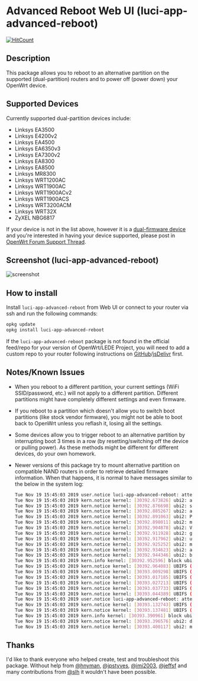 <!-- markdownlint-disable MD030 -->

# Advanced Reboot Web UI (luci-app-advanced-reboot)

[![HitCount](http://hits.dwyl.com/stangri/docs.openwrt.melmac.net/luci-app-advanced-reboot.svg)](http://hits.dwyl.com/stangri/docs.openwrt.melmac.net/luci-app-advanced-reboot)

## Description

This package allows you to reboot to an alternative partition on the supported (dual-partition) routers and to power off (power down) your OpenWrt device.

## Supported Devices

Currently supported dual-partition devices include:

-   Linksys EA3500
-   Linksys E4200v2
-   Linksys EA4500
-   Linksys EA6350v3
-   Linksys EA7300v2
-   Linksys EA8300
-   Linksys EA8500
-   Linksys MR8300
-   Linksys WRT1200AC
-   Linksys WRT1900AC
-   Linksys WRT1900ACv2
-   Linksys WRT1900ACS
-   Linksys WRT3200ACM
-   Linksys WRT32X
-   ZyXEL NBG6817

If your device is not in the list above, however it is a [dual-firmware device](https://openwrt.org/tag/dual_firmware?do=showtag&tag=dual_firmware) and you're interested in having your device supported, please post in [OpenWrt Forum Support Thread](https://forum.openwrt.org/t/web-ui-to-reboot-to-another-partition-dual-partition-routers/3423).

## Screenshot (luci-app-advanced-reboot)

![screenshot](https://docs.openwrt.melmac.net/luci-app-advanced-reboot/screenshots/screenshot02.png "screenshot")

## How to install

Install `luci-app-advanced-reboot` from Web UI or connect to your router via ssh and run the following commands:

```sh
opkg update
opkg install luci-app-advanced-reboot
```

If the `luci-app-advanced-reboot` package is not found in the official feed/repo for your version of OpenWrt/LEDE Project, you will need to add a custom repo to your router following instructions on [GitHub](https://docs.openwrt.melmac.net/#on-your-router)/[jsDelivr](https://cdn.jsdelivr.net/gh/stangri/docs.openwrt.melmac.net/README.md#on-your-router) first.

## Notes/Known Issues

-   When you reboot to a different partition, your current settings (WiFi SSID/password, etc.) will not apply to a different partition. Different partitions might have completely different settings and even firmware.
-   If you reboot to a partition which doesn't allow you to switch boot partitions (like stock vendor firmware), you might not be able to boot back to OpenWrt unless you reflash it, losing all the settings.
-   Some devices allow you to trigger reboot to an alternative partition by interrupting boot 3 times in a row (by resetting/switching off the device or pulling power). As these methods might be different for different devices, do your own homework.
-   Newer versions of this package try to mount alternative partition on compatible NAND routers in order to retrieve detailed firmware information. When that happens, it is normal to have messages similar to the below in the system log:

    ```sh
    Tue Nov 19 15:45:03 2019 user.notice luci-app-advanced-reboot: attempting to mount alternative   partition (mtd6)
    Tue Nov 19 15:45:03 2019 kern.notice kernel: [30392.673826] ubi2: attaching mtd6
    Tue Nov 19 15:45:03 2019 kern.notice kernel: [30392.876698] ubi2: scanning is finished
    Tue Nov 19 15:45:03 2019 kern.notice kernel: [30392.885267] ubi2: attached mtd6 (name "rootfs1", size   74 MiB)
    Tue Nov 19 15:45:03 2019 kern.notice kernel: [30392.891063] ubi2: PEB size: 131072 bytes (128 KiB),   LEB size: 126976 bytes
    Tue Nov 19 15:45:03 2019 kern.notice kernel: [30392.898011] ubi2: min./max. I/O unit sizes: 2048/2048,   sub-page size 2048
    Tue Nov 19 15:45:03 2019 kern.notice kernel: [30392.904878] ubi2: VID header offset: 2048 (aligned   2048), data offset: 4096
    Tue Nov 19 15:45:03 2019 kern.notice kernel: [30392.911928] ubi2: good PEBs: 592, bad PEBs: 0,   corrupted PEBs: 0
    Tue Nov 19 15:45:03 2019 kern.notice kernel: [30392.917962] ubi2: user volume: 2, internal volumes: 1,   max. volumes count: 128
    Tue Nov 19 15:45:03 2019 kern.notice kernel: [30392.925252] ubi2: max/mean erase counter: 48/32, WL   threshold: 4096, image sequence number: 1659081076
    Tue Nov 19 15:45:03 2019 kern.notice kernel: [30392.934623] ubi2: available PEBs: 0, total reserved   PEBs: 592, PEBs reserved for bad PEB handling: 40
    Tue Nov 19 15:45:03 2019 kern.notice kernel: [30392.944346] ubi2: background thread "ubi_bgt2d"   started, PID 26780
    Tue Nov 19 15:45:03 2019 kern.info kernel: [30392.952596] block ubiblock2_0: created from ubi2:0  (rootfs)
    Tue Nov 19 15:45:03 2019 kern.notice kernel: [30392.964083] UBIFS (ubi2:1): background thread   "ubifs_bgt2_1" started, PID 26787
    Tue Nov 19 15:45:03 2019 kern.notice kernel: [30393.009298] UBIFS (ubi2:1): UBIFS: mounted UBI device   2, volume 1, name "rootfs_data"
    Tue Nov 19 15:45:03 2019 kern.notice kernel: [30393.017185] UBIFS (ubi2:1): LEB size: 126976 bytes   (124 KiB), min./max. I/O unit sizes: 2048 bytes/2048 bytes
    Tue Nov 19 15:45:03 2019 kern.notice kernel: [30393.027213] UBIFS (ubi2:1): FS size: 61075456 bytes   (58 MiB, 481 LEBs), journal size 3047424 bytes (2 MiB, 24 LEBs)
    Tue Nov 19 15:45:03 2019 kern.notice kernel: [30393.037733] UBIFS (ubi2:1): reserved for root: 2884744   bytes (2817 KiB)
    Tue Nov 19 15:45:03 2019 kern.notice kernel: [30393.044389] UBIFS (ubi2:1): media format: w4/r0   (latest is w5/r0), UUID 76F0C52C-6197-4E00-B306-747262B06545, small LPT model
    Tue Nov 19 15:45:03 2019 user.notice luci-app-advanced-reboot: attempting to unmount alternative   partition (mtd6)
    Tue Nov 19 15:45:03 2019 kern.notice kernel: [30393.132743] UBIFS (ubi2:1): un-mount UBI device 2
    Tue Nov 19 15:45:03 2019 kern.notice kernel: [30393.137481] UBIFS (ubi2:1): background thread   "ubifs_bgt2_1" stops
    Tue Nov 19 15:45:03 2019 kern.info kernel: [30393.390961] block ubiblock2_0: released
    Tue Nov 19 15:45:03 2019 kern.notice kernel: [30393.396576] ubi2: detaching mtd6
    Tue Nov 19 15:45:03 2019 kern.notice kernel: [30393.400117] ubi2: mtd6 is detached
    ```

## Thanks

I'd like to thank everyone who helped create, test and troubleshoot this package. Without help from [@hnyman](https://github.com/hnyman), [@jpstyves](https://github.com/jpstyves), [@imi2003](https://github.com/imi2003), [@jeffsf](https://github.com/jeffsf) and many contributions from [@slh](https://github.com/pkgadd) it wouldn't have been possible.
